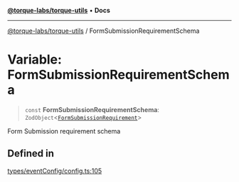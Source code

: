 [**@torque-labs/torque-utils**](../README.md) • **Docs**

***

[@torque-labs/torque-utils](../README.md) / FormSubmissionRequirementSchema

# Variable: FormSubmissionRequirementSchema

> `const` **FormSubmissionRequirementSchema**: `ZodObject`\<[`FormSubmissionRequirement`](../type-aliases/FormSubmissionRequirement.md)\>

Form Submission requirement schema

## Defined in

[types/eventConfig/config.ts:105](https://github.com/torque-labs/torque-utils/blob/c76fb4101d477d1e8e6fb4f5de7a277964527c27/types/eventConfig/config.ts#L105)
